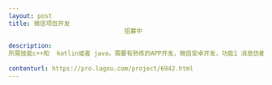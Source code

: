 ```yaml
---                
layout: post       
title: 微信项目开发
                                招募中
           
description: 
所需技能c++和  kotlin或者 java，需要有熟练的APP开发，微信安卓开发，功能1 消息仿撤回  2，一键转发大视频   3，清理僵尸   4，虚拟定位 5，一键点赞评论  6，视频美颜。
     
contenturl: https://pro.lagou.com/project/6942.html      
---                 
```

